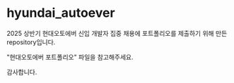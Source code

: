 # hyundai_autoever
2025 상반기 현대오토에버 신입 개발자 집중 채용에 포트폴리오를 제출하기 위해 만든 repository입니다. 

"현대오토에버 포트폴리오" 파일을 참고해주세요. 

감사합니다. 
